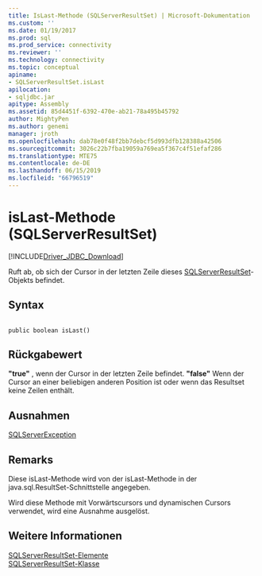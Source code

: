```yaml
---
title: IsLast-Methode (SQLServerResultSet) | Microsoft-Dokumentation
ms.custom: ''
ms.date: 01/19/2017
ms.prod: sql
ms.prod_service: connectivity
ms.reviewer: ''
ms.technology: connectivity
ms.topic: conceptual
apiname:
- SQLServerResultSet.isLast
apilocation:
- sqljdbc.jar
apitype: Assembly
ms.assetid: 85d4451f-6392-470e-ab21-78a495b45792
author: MightyPen
ms.author: genemi
manager: jroth
ms.openlocfilehash: dab78e0f48f2bb7debcf5d993dfb128388a42506
ms.sourcegitcommit: 3026c22b7fba19059a769ea5f367c4f51efaf286
ms.translationtype: MTE75
ms.contentlocale: de-DE
ms.lasthandoff: 06/15/2019
ms.locfileid: "66796519"
---
```

# <a name="islast-method-sqlserverresultset"></a>isLast-Methode (SQLServerResultSet)
[!INCLUDE[Driver_JDBC_Download](../../../includes/driver_jdbc_download.md)]

  Ruft ab, ob sich der Cursor in der letzten Zeile dieses [SQLServerResultSet](../../../connect/jdbc/reference/sqlserverresultset-class.md)-Objekts befindet.  
  
## <a name="syntax"></a>Syntax  
  
```  
  
public boolean isLast()  
```  
  
## <a name="return-value"></a>Rückgabewert  
 **"true"** , wenn der Cursor in der letzten Zeile befindet. **"false"** Wenn der Cursor an einer beliebigen anderen Position ist oder wenn das Resultset keine Zeilen enthält.  
  
## <a name="exceptions"></a>Ausnahmen  
 [SQLServerException](../../../connect/jdbc/reference/sqlserverexception-class.md)  
  
## <a name="remarks"></a>Remarks  
 Diese isLast-Methode wird von der isLast-Methode in der java.sql.ResultSet-Schnittstelle angegeben.  
  
 Wird diese Methode mit Vorwärtscursors und dynamischen Cursors verwendet, wird eine Ausnahme ausgelöst.  
  
## <a name="see-also"></a>Weitere Informationen  
 [SQLServerResultSet-Elemente](../../../connect/jdbc/reference/sqlserverresultset-members.md)   
 [SQLServerResultSet-Klasse](../../../connect/jdbc/reference/sqlserverresultset-class.md)  
  
  
